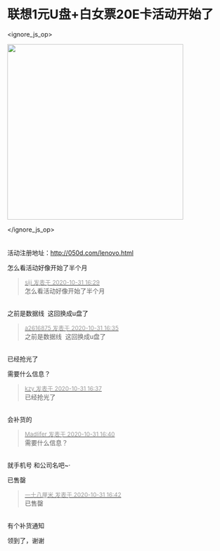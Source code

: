 # 联想1元U盘+白女票20E卡活动开始了



<ignore_js_op>

<img id="aimg_140915" aid="140915" src="static/image/common/none.gif" zoomfile="forum.php?mod=attachment&aid=MTQwOTE1fDE5YTljNzJlfDE2MDk2NDczOTB8NDczNDR8NzYwNjM1&noupdate=yes&nothumb=yes" file="forum.php?mod=attachment&aid=MTQwOTE1fDE5YTljNzJlfDE2MDk2NDczOTB8NDczNDR8NzYwNjM1&noupdate=yes" class="zoom" onclick="zoom(this, this.src, 0, 0, 0)" width="400" id="aimg_140915" inpost="1" onmouseover="showMenu({'ctrlid':this.id,'pos':'12'})" />

<div class="tip tip_4 aimg_tip" id="aimg_140915_menu" style="position: absolute; display: none" disautofocus="true">
<div class="xs0">
<p><strong>微信图片_20201031161459.png</strong> <em class="xg1">(169.89 KB, 下载次数: 7)</em></p>
<p>
<a href="forum.php?mod=attachment&amp;aid=MTQwOTE1fDE5YTljNzJlfDE2MDk2NDczOTB8NDczNDR8NzYwNjM1&amp;nothumb=yes" target="_blank">下载附件</a>

</p>

<p class="xg1 y">2020-10-31 16:16 上传</p>

</div>
<div class="tip_horn"></div>
</div>

</ignore_js_op>
<br />
<br />
<br />
活动注册地址：http://050d.com/lenovo.html

怎么看活动好像开始了半个月<img id="aimg_TJSJt" onclick="zoom(this, this.src, 0, 0, 0)" class="zoom" src="https://cdn.jsdelivr.net/gh/hishis/forum-master/public/images/patch.gif" onmouseover="img_onmouseoverfunc(this)" onload="thumbImg(this)" border="0" alt="" />

<div class="quote"><blockquote><font size="2"><a href="https://www.hostloc.com/forum.php?mod=redirect&amp;goto=findpost&amp;pid=9381079&amp;ptid=760635" target="_blank"><font color="#999999">siji 发表于 2020-10-31 16:29</font></a></font><br />
怎么看活动好像开始了半个月</blockquote></div><br />
之前是数据线&nbsp;&nbsp;这回换成u盘了

<div class="quote"><blockquote><font size="2"><a href="https://www.hostloc.com/forum.php?mod=redirect&amp;goto=findpost&amp;pid=9381113&amp;ptid=760635" target="_blank"><font color="#999999">a2616875 发表于 2020-10-31 16:35</font></a></font><br />
之前是数据线&nbsp;&nbsp;这回换成u盘了</blockquote></div><br />
<img src="static/image/smiley/yct/022.gif" smilieid="42" border="0" alt="" />已经抢光了

需要什么信息？

<div class="quote"><blockquote><font size="2"><a href="https://www.hostloc.com/forum.php?mod=redirect&amp;goto=findpost&amp;pid=9381128&amp;ptid=760635" target="_blank"><font color="#999999">kzy 发表于 2020-10-31 16:37</font></a></font><br />
已经抢光了</blockquote></div><br />
会补货的

<div class="quote"><blockquote><font size="2"><a href="https://www.hostloc.com/forum.php?mod=redirect&amp;goto=findpost&amp;pid=9381140&amp;ptid=760635" target="_blank"><font color="#999999">Madlifer 发表于 2020-10-31 16:40</font></a></font><br />
需要什么信息？</blockquote></div><br />
就手机号 和公司名吧~·

已售罄

<div class="quote"><blockquote><font size="2"><a href="https://www.hostloc.com/forum.php?mod=redirect&amp;goto=findpost&amp;pid=9381154&amp;ptid=760635" target="_blank"><font color="#999999">一十八厘米 发表于 2020-10-31 16:42</font></a></font><br />
已售罄</blockquote></div><br />
有个补货通知&nbsp;&nbsp;

领到了，谢谢
